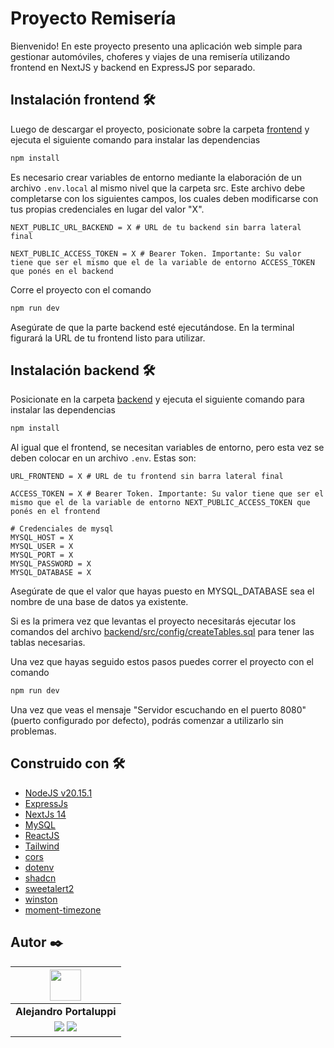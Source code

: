 # Proyecto Remisería

Bienvenido! En este proyecto presento una aplicación web simple para gestionar automóviles, choferes y viajes de una remisería utilizando frontend en NextJS y backend en ExpressJS por separado.

## Instalación frontend 🛠️

Luego de descargar el proyecto, posicionate sobre la carpeta [frontend](./frontend) y ejecuta el siguiente comando para instalar las dependencias

```bash
npm install
```

Es necesario crear variables de entorno mediante la elaboración de un archivo `.env.local` al mismo nivel que la carpeta src. Este archivo debe completarse con los siguientes campos, los cuales deben modificarse con tus propias credenciales en lugar del valor "X".

```env
NEXT_PUBLIC_URL_BACKEND = X # URL de tu backend sin barra lateral final

NEXT_PUBLIC_ACCESS_TOKEN = X # Bearer Token. Importante: Su valor tiene que ser el mismo que el de la variable de entorno ACCESS_TOKEN que ponés en el backend
```

Corre el proyecto con el comando

```bash
npm run dev
```

Asegúrate de que la parte backend esté ejecutándose. En la terminal figurará la URL de tu frontend listo para utilizar.

## Instalación backend 🛠️

Posicionate en la carpeta [backend](./backend) y ejecuta el siguiente comando para instalar las dependencias

```bash
npm install
```

Al igual que el frontend, se necesitan variables de entorno, pero esta vez se deben colocar en un archivo `.env`. Estas son:

```env
URL_FRONTEND = X # URL de tu frontend sin barra lateral final

ACCESS_TOKEN = X # Bearer Token. Importante: Su valor tiene que ser el mismo que el de la variable de entorno NEXT_PUBLIC_ACCESS_TOKEN que ponés en el frontend

# Credenciales de mysql
MYSQL_HOST = X
MYSQL_USER = X
MYSQL_PORT = X
MYSQL_PASSWORD = X
MYSQL_DATABASE = X
```

Asegúrate de que el valor que hayas puesto en MYSQL_DATABASE sea el nombre de una base de datos ya existente.

Si es la primera vez que levantas el proyecto necesitarás ejecutar los comandos del archivo [backend/src/config/createTables.sql](./backend/src/config/createTables.sql) para tener las tablas necesarias.

Una vez que hayas seguido estos pasos puedes correr el proyecto con el comando

```bash
npm run dev
```

Una vez que veas el mensaje "Servidor escuchando en el puerto 8080" (puerto configurado por defecto), podrás comenzar a utilizarlo sin problemas.

## Construido con 🛠️

* [NodeJS v20.15.1](https://nodejs.org/)
* [ExpressJs](https://expressjs.com/)
* [NextJs 14](https://nextjs.org/)
* [MySQL](https://www.mysql.com/)
* [ReactJS](https://reactjs.org/)
* [Tailwind](https://tailwindcss.com/)
* [cors](https://www.npmjs.com/package/cors)
* [dotenv](https://www.npmjs.com/package/dotenv)
* [shadcn](https://ui.shadcn.com/)
* [sweetalert2](https://sweetalert2.github.io/)
* [winston](https://www.npmjs.com/package/winston)
* [moment-timezone](https://www.npmjs.com/package/moment-timezone)

## Autor ✒️

| <img src="https://avatars.githubusercontent.com/u/107259761?v=4" width=50>|
|:-:|
| **Alejandro Portaluppi** |
| <a href="https://github.com/Ale6100"><img src="https://img.shields.io/badge/github-%23121011.svg?&style=for-the-badge&logo=github&logoColor=white"/></a> <a href="https://www.linkedin.com/in/alejandro-portaluppi"><img src="https://img.shields.io/badge/linkedin%20-%230077B5.svg?&style=for-the-badge&logo=linkedin&logoColor=white"/></a> |
